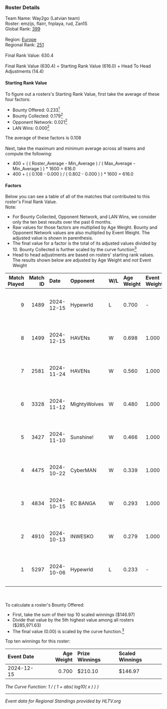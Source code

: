 ### Roster Details<br />
Team Name: Way2go (Latvian team)<br />
Roster: emzijs, flairr, fnplaya, rud, Zan1S<br />
Global Rank: [399](../../standings_global_2025_02_28.md)<br />
<br />
Region: [Europe]( ../../standings_europe_2025_02_28.md)<br />
Regional Rank: [251]( ../../standings_europe_2025_02_28.md)<br />
<br />
Final Rank Value:  630.4<br />
<br />
Final Rank Value (630.4) = Starting Rank Value (616.0) + Head To Head Adjustments (14.4)<br />

#### Starting Rank Value<br />
To figure out a rosters's Starting Rank Value, first take the average of these four factors:<br />
- Bounty Offered: 0.233[<sup>1</sup>](#table2)
- Bounty Collected: 0.179[<sup>2</sup>](#table1)
- Opponent Network: 0.021[<sup>2</sup>](#table1)
- LAN Wins: 0.000[<sup>2</sup>](#table1)

The average of these factors is 0.108<br />
<br />
Next, take the maximum and minimum average across all teams and compute the following:<br />
- 400 + ( ( Roster_Average - Min_Average ) / ( Max_Average - Min_Average ) ) * 1600 = 616.0
- 400 + ( ( 0.108 - 0.000 ) / ( 0.802 - 0.000 ) ) * 1600 = 616.0


#### Factors<br />
Below you can see a table of all of the matches that contributed to this roster's Final Rank Value.<br />
Note:<br />

- For Bounty Collected, Opponent Network, and LAN Wins, we consider only the ten best results over the past 6 months.
- Raw values for those factors are multiplied by Age Weight. Bounty and Opponent Network values are also multiplied by Event Weight. The adjusted value is shown in parenthesis.
- The final value for a factor is the total of its adjusted values divided by 10. Bounty Collected is further scaled by the curve function[<sup>3</sup>](#curveFunction)
- Head to head adjustments are based on rosters' starting rank values. The results shown below are adjusted by Age Weight and not Event Weight
<span id="table1"></span><br />


| Match Played | Match ID | Date       | Opponent     | W/L | Age Weight | Event Weight | Bounty Collected | Opponent Network | LAN Wins  | H2H Adj. | Roster                              |
| -: | -: | :- | :- | :- | :- | :- | :- | :- | :- | -: | :- |
|            9 |     1489 | 2024-12-15 | Hypewrld     | L   | 0.700      | -            | -                | -                | -         |    -8.70 | emzijs, flairr, fnplaya, rud, Zan1S |
|            8 |     1499 | 2024-12-15 | HAVENs       | W   | 0.698      | 1.000        | 0.000 (0.000)    | 0.097 (0.068)    | 0 (0.000) |     5.30 | emzijs, flairr, fnplaya, rud, Zan1S |
|            7 |     2581 | 2024-11-24 | HAVENs       | W   | 0.560      | 1.000        | 0.000 (0.000)    | 0.097 (0.054)    | 0 (0.000) |     4.07 | emzijs, flairr, fnplaya, rud, Zan1S |
|            6 |     3328 | 2024-11-12 | MightyWolves | W   | 0.480      | 1.000        | 0.000 (0.000)    | 0.044 (0.021)    | 0 (0.000) |     3.48 | emzijs, flairr, fnplaya, rud, Zan1S |
|            5 |     3427 | 2024-11-10 | Sunshine!    | W   | 0.466      | 1.000        | 0.000 (0.000)    | 0.000 (0.000)    | 0 (0.000) |     3.04 | emzijs, flairr, fnplaya, rud, Zan1S |
|            4 |     4475 | 2024-10-22 | CyberMAN     | W   | 0.339      | 1.000        | 0.000 (0.000)    | 0.063 (0.021)    | 0 (0.000) |     3.50 | emzijs, flairr, fnplaya, rud, Zan1S |
|            3 |     4834 | 2024-10-15 | EC BANGA     | W   | 0.293      | 1.000        | 0.001 (0.000)    | 0.105 (0.031)    | 0 (0.000) |     3.58 | emzijs, flairr, fnplaya, rud, Zan1S |
|            2 |     4910 | 2024-10-13 | INWESKO      | W   | 0.279      | 1.000        | 0.000 (0.000)    | 0.061 (0.017)    | 0 (0.000) |     3.05 | emzijs, flairr, fnplaya, rud, Zan1S |
|            1 |     5297 | 2024-10-06 | Hypewrld     | L   | 0.233      | -            | -                | -                | -         |    -2.88 | emzijs, flairr, fnplaya, rud, Zan1S |

<br />
<span id="table2"></span><br />
To calculate a roster's Bounty Offered:<br />

- First, take the sum of their top 10 scaled winnings ($146.97)
- Divide that value by the 5th highest value among all rosters ($285,971.63)
- The final value (0.00) is scaled by the curve function.[<sup>3</sup>](#curveFunction)

Top ten winnings for this roster:<br />

| Event Date | Age Weight | Prize Winnings | Scaled Winnings |
| :- | -: | :- | :- |
| 2024-12-15 |      0.700 | $210.10        | $146.97         |


<span id="curveFunction"></span>_The Curve Function: 1 / ( 1 + abs( log10( x ) ) )_<br />

---
_Event data for Regional Standings provided by HLTV.org_<br />
